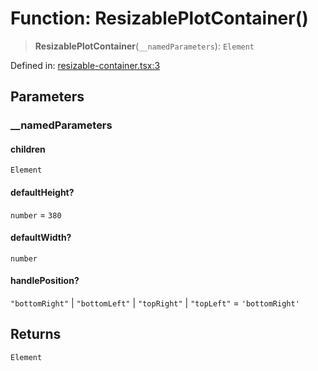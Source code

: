 # Function: ResizablePlotContainer()

> **ResizablePlotContainer**(`__namedParameters`): `Element`

Defined in: [resizable-container.tsx:3](https://github.com/GeoDaCenter/openassistant/blob/8553db1d617c06f0a30f1a5ded9e194ec32189f0/packages/common/src/resizable-container.tsx#L3)

## Parameters

### \_\_namedParameters

#### children

`Element`

#### defaultHeight?

`number` = `380`

#### defaultWidth?

`number`

#### handlePosition?

`"bottomRight"` \| `"bottomLeft"` \| `"topRight"` \| `"topLeft"` = `'bottomRight'`

## Returns

`Element`
